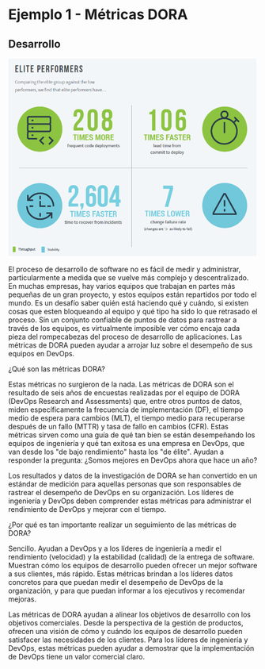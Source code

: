 # Ejemplo 1 - Métricas DORA

## Desarrollo

![img.png](img.png)

El proceso de desarrollo de software no es fácil de medir y administrar, particularmente a medida que se vuelve más
complejo y descentralizado. En muchas empresas, hay varios equipos que trabajan en partes más pequeñas de un gran
proyecto, y estos equipos están repartidos por todo el mundo. Es un desafío saber quién está haciendo qué y cuándo, si
existen cosas que esten bloqueando al equipo y qué tipo ha sido lo que retrasado el proceso. Sin un conjunto confiable
de puntos de datos para rastrear a través de los equipos, es virtualmente imposible ver cómo encaja cada pieza del
rompecabezas del proceso de desarrollo de aplicaciones. Las métricas de DORA pueden ayudar a arrojar luz sobre el
desempeño de sus equipos en DevOps.

¿Qué son las métricas DORA?

Estas métricas no surgieron de la nada. Las métricas de DORA son el resultado de seis años de encuestas realizadas por
el equipo de DORA (DevOps Research and Assessments) que, entre otros puntos de datos, miden específicamente la
frecuencia de implementación (DF), el tiempo medio de espera para cambios (MLT), el tiempo medio para recuperarse
después de un fallo (MTTR) y tasa de fallo en cambios (CFR). Estas métricas sirven como una guía de qué tan bien se
están desempeñando los equipos de ingeniería y qué tan exitosa es una empresa en DevOps, que van desde los "de bajo
rendimiento" hasta los "de élite". Ayudan a responder la pregunta: ¿Somos mejores en DevOps ahora que hace un año?

Los resultados y datos de la investigación de DORA se han convertido en un estándar de medición para aquellas personas
que son responsables de rastrear el desempeño de DevOps en su organización. Los líderes de ingeniería y DevOps deben
comprender estas métricas para administrar el rendimiento de DevOps y mejorar con el tiempo.

¿Por qué es tan importante realizar un seguimiento de las métricas de DORA?

Sencillo. Ayudan a DevOps y a los líderes de ingeniería a medir el rendimiento (velocidad) y la estabilidad (calidad) de
la entrega de software. Muestran cómo los equipos de desarrollo pueden ofrecer un mejor software a sus clientes, más
rápido. Estas métricas brindan a los líderes datos concretos para que puedan medir el desempeño de DevOps de la
organización, y para que puedan informar a los ejecutivos y recomendar mejoras.

Las métricas de DORA ayudan a alinear los objetivos de desarrollo con los objetivos comerciales. Desde la perspectiva de
la gestión de productos, ofrecen una visión de cómo y cuándo los equipos de desarrollo pueden satisfacer las necesidades
de los clientes. Para los líderes de ingeniería y DevOps, estas métricas pueden ayudar a demostrar que la implementación
de DevOps tiene un valor comercial claro.

